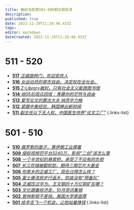 ```yaml
---
title: 睡前消息第501-600期文稿目录
description: 
published: true
date: 2022-11-29T11:28:40.433Z
tags: 
editor: markdown
dateCreated: 2022-11-29T11:28:40.433Z
---
```


# 511 - 520
- [**517** *正威旋转门，欢迎安庆人*](/archive/main/501-600/517)
- [**516** *女运动员的穿衣自由，决定权在全社会。*](/archive/main/501-600/516)
- [**515** *Z-Library被封，只有社会主义能救图书馆*](/archive/main/501-600/515)
- [**514** *给05后观众回信：羡慕你的茫然与自由*](/archive/main/501-600/514)
- [**513** *爱写论文的蒙古大夫 纳贡毕力格*](/archive/main/501-600/513)
- [**512** *紧跟中美经验，韩国捧出新财阀*](/archive/main/501-600/512)
- [**511** *副主任以下无人权，中国医生供养“论文工厂”*](/archive/main/501-600/511)
{.links-list}

# 501 - 510
- [**510** *俄罗斯的面子，靠伊朗工业撑着*](/archive/main/501-600/510)
- [**509** *侵权视频罚平台3240万，影视“二创”该怎么管*](/archive/main/501-600/509)
- [**508** *一个半世纪的悬索桥，承受了不应有的负担*](/archive/main/501-600/508)
- [**507** *长江存储被戳软肋，期待三期芯片大基金*](/archive/main/501-600/507)
- [**506** *你家乡的正威工厂，现在过得怎么样？*](/archive/main/501-600/506)
- [**505** *富士康流民步行返乡，防疫没有“预备队”*](/archive/main/501-600/505)
- [**504** *正威压过华为，王文银的十万亿铜矿在哪？*](/archive/main/501-600/504)
- [**503** *文化跟着经济走，10月资讯集锦*](/archive/main/501-600/503)
- [**502** *普林斯顿不差钱，美国大学家底厚*](/archive/main/501-600/502)
- [**501** *给辛吉飞一个机会，让他站着挣钱*](/archive/main/501-600/501)
{.links-list}
